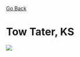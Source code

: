 [Go Back](https://github.com/bonechurch/Route-66#challenges)

# Tow Tater, KS

![](https://github.com/bonechurch/Route-66/blob/master/images/tow-tater-KS.png)

<!--- Uncomment(C): ## Secondary Title --->

<!--- Uncomment(C): Description / Story, introduce us to your challenge --->

<!--- Uncomment(F): ## Challenge --->

<!--- Uncomment(C): Task Description --->

<!--- Uncomment(F): ## Requirements --->

<!--- Uncomment(C): * Must include... --->
<!--- Optional: * Must include... --->
<!--- Optional: * Must include... --->

<!--- Uncomment(F): ## Bonus --->

<!--- Uncomment(C): Take your ____(fill in blank)____ to the next level! --->

<!--- Uncomment(C): - [ ] Incompleted bonus challenge ---> 
<!--- Optional: - [ ] Incompleted bonus challenge ---> 
<!--- Optional: - [x] Completed bonus challenge --->

<!--- Uncomment(F): ##### *(Completed bonus challenges are indicated above)* --->

<!--- Uncomment(F): ## Credits --->

<!--- Uncomment(C):
|                              |             |
| ---------------------------- | ----------- |
| **Authors**                  | @yourname   |
| **Graphics Contributors**    |             |
| **Submission Contributors**  |             |
| **Bonus Contributors**       |             |
|                              |             | --->

<!--- Note (1/2): Credit any contibutors (i.e. using @ symbol) of your challenge by listing them in the appropriate row above. --->

<!--- Uncomment(F): ## Submissions --->

<!--- Uncomment(F): See the [submissions]() for this challenge. --->

<!--- Note (2/2): Reference the submissions directory for your challenge, by inserting the link between the parentheses above. --->
